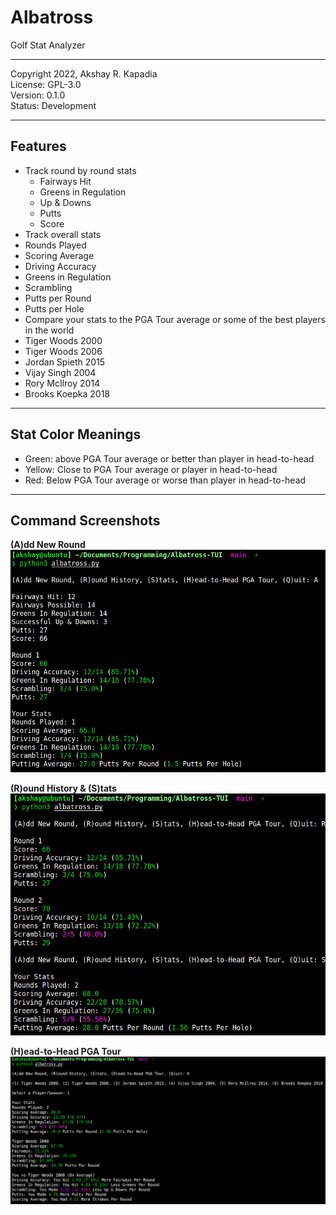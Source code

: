 # Albatross
Golf Stat Analyzer

---

Copyright 2022, Akshay R. Kapadia<br>
License: GPL-3.0<br>
Version: 0.1.0<br>
Status: Development<br>

---

## Features

- Track round by round stats
    - Fairways Hit
    - Greens in Regulation
    - Up & Downs
    - Putts
    - Score
- Track overall stats
 - Rounds Played
 - Scoring Average
 - Driving Accuracy
 - Greens in Regulation
 - Scrambling
 - Putts per Round
 - Putts per Hole
- Compare your stats to the PGA Tour average or some of the best players in the world
 - Tiger Woods 2000
 - Tiger Woods 2006
 - Jordan Spieth 2015
 - Vijay Singh 2004
 - Rory McIlroy 2014
 - Brooks Koepka 2018

---

## Stat Color Meanings

- Green: above PGA Tour average or better than player in head-to-head
- Yellow: Close to PGA Tour average or player in head-to-head
- Red: Below PGA Tour average or worse than player in head-to-head

---

## Command Screenshots

**(A)dd New Round**
![Screenshot 1](./images/screenshot_1.png)

**(R)ound History & (S)tats**
![Screenshot 1](./images/screenshot_2.png)

**(H)ead-to-Head PGA Tour**
![Screenshot 1](./images/screenshot_3.png)
